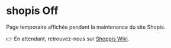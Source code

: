 # shopis Off

Page temporaire affichée pendant la maintenance du site Shopis.

👉 En attendant, retrouvez-nous sur [Shoppis Wiki](https://shopiswiki.netlify.app/).
